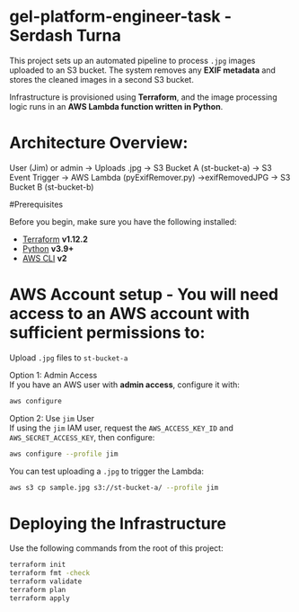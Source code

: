 # gel-platform-engineer-task - Serdash Turna


This project sets up an automated pipeline to process `.jpg` images uploaded to an S3 bucket. The system removes any **EXIF metadata** and stores the cleaned images in a second S3 bucket.

Infrastructure is provisioned using **Terraform**, and the image processing logic runs in an **AWS Lambda function written in Python**.


# Architecture Overview:

User (Jim) or admin -> Uploads .jpg -> S3 Bucket A (st-bucket-a) -> S3 Event Trigger -> AWS Lambda (pyExifRemover.py) ->exifRemovedJPG -> S3 Bucket B (st-bucket-b)


#Prerequisites

Before you begin, make sure you have the following installed:

- [Terraform](https://developer.hashicorp.com/terraform/downloads) **v1.12.2**
- [Python](https://www.python.org/downloads/) **v3.9+**
- [AWS CLI](https://docs.aws.amazon.com/cli/latest/userguide/install-cliv2.html) **v2**

# AWS Account setup - You will need access to an AWS account with sufficient permissions to:

Upload `.jpg` files to `st-bucket-a` 


Option 1: Admin Access  
If you have an AWS user with **admin access**, configure it with:

```bash
aws configure
```

Option 2: Use `jim` User  
If using the `jim` IAM user, request the `AWS_ACCESS_KEY_ID` and `AWS_SECRET_ACCESS_KEY`, then configure:

```bash
aws configure --profile jim
```

You can test uploading a `.jpg` to trigger the Lambda:

```bash
aws s3 cp sample.jpg s3://st-bucket-a/ --profile jim
```

# Deploying the Infrastructure

Use the following commands from the root of this project:

```bash
terraform init
terraform fmt -check
terraform validate
terraform plan
terraform apply
```
